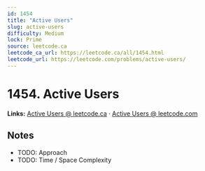 ```yaml
--- 
id: 1454
title: "Active Users"
slug: active-users
difficulty: Medium
lock: Prime
source: leetcode.ca
leetcode_ca_url: https://leetcode.ca/all/1454.html
leetcode_url: https://leetcode.com/problems/active-users/
---
```


# 1454. Active Users

**Links:** [Active Users @ leetcode.ca](https://leetcode.ca/all/1454.html) · [Active Users @ leetcode.com](https://leetcode.com/problems/active-users/)

## Notes
- TODO: Approach
- TODO: Time / Space Complexity
